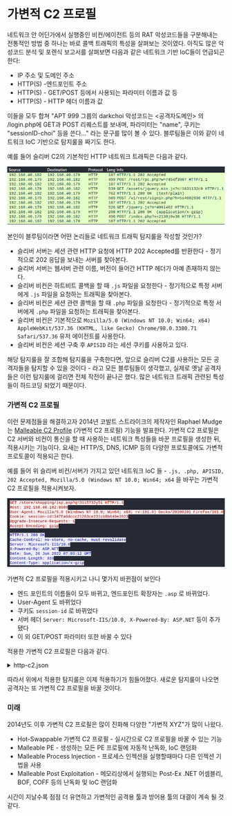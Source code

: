 # 가변적 C2 프로필

네트워크 안 어딘가에서 실행중인 비컨/에이전트 등의 RAT 악성코드들을 구분해내는 전통적인 방법 중 하나는 바로 콜백 트래픽의 특성을 살펴보는 것이였다. 아직도 많은 악성코드 분석 및 포렌식 보고서를 살펴보면 다음과 같은 네트워크 기반 IoC들이 언급되곤 한다:&#x20;

* IP 주소 및 도메인 주소&#x20;
* HTTP(S) -엔드포인트 주소 &#x20;
* HTTP(S) - GET/POST 등에서 사용되는 파라미터 이름과 값 등&#x20;
* HTTP(S) - HTTP 헤더 이름과 값&#x20;

이들을 모두 합쳐 "APT 999 그룹의 darkchoi 악성코드는 <공격자도메인> 의 /login.php에 GET과 POST 리퀘스트를 보내며, 파라미터는 "name", 쿠키는 "sessionID-choi" 등을 쓴다..." 라는 문구를 많이 볼 수 있다. 블루팀들은 이와 같이 네트워크 IoC 기반으로 탐지룰을 짜기도 한다.&#x20;

예를 들어 슬리버 C2의 기본적인 HTTP 네트워크 트래픽은 다음과 같다.&#x20;

![](<../.gitbook/assets/image (3) (2) (1).png>)

본인이 블루팀이라면 어떤 논리들로 네트워크 트래픽 탐지룰을 작성할 것인가?&#x20;

* 슬리버 서버는 세션 관련 HTTP 요청에 HTTP 202 Accepted를 반환한다 - 정기적으로 202 응답을 보내는 서버를 찾아본다.
* 슬리버 서버는 웹서버 관련 이름, 버전이 들어간 HTTP 헤더가 아예 존재하지 않는다.&#x20;
* 슬리버 비컨은 하트비트 콜백을 할 때 `.js` 파일을 요청한다 - 정기적으로 특정 서버에게 `.js` 파일을 요청하는 트래픽을 찾아본다.&#x20;
* 슬리버 비컨은 세션 관련 콜백을 할 때 `.php` 파일을 요청한다 - 정기적으로 특정 서버에게 `.php` 파일을 요청하는 트래픽을 찾아본다.&#x20;
* 슬리버 비컨은 기본적으로 `Mozilla/5.0 (Windows NT 10.0; Win64; x64) AppleWebKit/537.36 (KHTML, like Gecko) Chrome/98.0.3380.71 Safari/537.36` 유저 에이전트를 사용한다.&#x20;
* 슬리버 비컨은 세션 구축 후 `APISID` 라는 세션 쿠키를 사용하고 있다.&#x20;

해당 탐지룰을 잘 조합해 탐지룰을 구축한다면, 앞으로 슬리버 C2를 사용하는 모든 공격자들을 탐지할 수 있을 것이다 - 라고 모든 블루팀들이 생각했고, 실제로 옛날 공격자들은 이런 탐지룰에 걸리면 전체 작전이 끝나곤 했다. 많은 네트워크 트래픽 관련된 특성들이 하드코딩 되었기 때문이다.&#x20;

### 가변적 C2 프로필&#x20;

이런 문제점들을 해결하고자 2014년 코발트 스트라이크의 제작자인 Raphael Mudge는 [Malleable C2 Profile](https://www.cobaltstrike.com/blog/malleable-command-and-control/) (가변적 C2 프로필) 기능을 발표한다. 가변적 C2 프로필은 C2 서버와 비컨이 통신을 할 때 사용하는 네트워크 특성들을 바꾼 프로필을 생성한 뒤, 적용시키는 기능이다. 요새는 HTTP/S, DNS, ICMP 등의 다양한 프로토콜에도 가변적 프로토콜이 적용되곤 한다. &#x20;

예를 들어 위 슬리버 비컨/서버가 가지고 있던 네트워크 IoC 들 - `.js, .php, APISID, 202 Accepted, Mozilla/5.0 (Windows NT 10.0; Win64; x64` 을 바꾸는 가변적 C2 프로필을 적용시켜보자.&#x20;

![](<../.gitbook/assets/image (12) (1).png>)

가변적 C2 프로필을 적용시키고 나니 몇가지 바뀐점이 보인다&#x20;

* 엔드 포인트의 이름들이 모두 바뀌고, 엔드포인트 확장자는 `.asp` 로 바뀌었다.&#x20;
* User-Agent 도 바뀌었다&#x20;
* 쿠키도 `session-id` 로 바뀌었다&#x20;
* 서버 헤더 `Server: Microsoft-IIS/10.0, X-Powered-By: ASP.NET` 등이 추가됐다
* 이 외 GET/POST 파라미터 또한 바꿀 수 있다&#x20;

적용한 가변적 C2 프로필은 다음과 같다.&#x20;

<details>

<summary>http-c2.json</summary>

```json
{
    "implant_config": {
        "user_agent": "Mozilla/5.0 (Windows NT 10.0; Win64; x64; rv:101.0) Gecko/20100101 Firefox/101.0",
        "url_parameters": null,
        "headers": null,
        "max_files": 3,
        "min_files": 1,
        "max_paths": 3,
        "min_paths": 1,
        "stager_file_ext": ".woff",
        "poll_file_ext": ".asp",
        "poll_files": [
            "aboutus",
            "lsp",
            "session",
            "account"
        ],
        "poll_paths": [
            "en-us",
            "about",
            "today",
            "view",
            "shopping",
            "store"
        ],
        "start_session_file_ext": ".html",
        "session_file_ext": ".aspx",
        "session_files": [
            "login",
            "signin",
            "view",
            "api",
            "index",
            "admin",
            "register",
            "sign-up"
        ],
        "session_paths": [
            "upload",
            "actions",
            "rest",
            "v1",
            "auth",
            "oauth2",
            "oauth2callback",
            "api"
        ],
        "close_file_ext": ".png",
        "close_files": [
            "favicon",
            "sample",
            "example"
        ],
        "close_paths": [
            "static",
            "www",
            "assets",
            "images",
            "icons",
            "image",
            "icon",
            "png"
        ]
    },
    "server_config": {
        "random_version_headers": false,
        "headers": [
            {
                "name": "Cache-Control",
                "value": "no-store, no-cache, must-revalidate",
                "probability": 100
            },
            {
                "name": "Server",
                "value": "Microsoft-IIS/10.0",
                "probability": 100
            },
            {
                "name": "X-Powered-By",
                "value": "ASP.NET",
                "probability": 100
            }
        ],
        "cookies": [
            "ASPSESSIONID",
            "ASP.NET_SessionId",
            "session-id"
        ]
    }
}
```

</details>

따라서 위에서 적용한 탐지룰은 이제 적용하기가 힘들어졌다. 새로운 탐지룰이 나오면 공격자는 또 가변적 C2 프로필을 바꿀 것이다.&#x20;

### 미래&#x20;

2014년도 이후 가변적 C2 프로필은 많이 진화해 다양한 "가변적 XYZ"가 많이 나왔다.&#x20;

* Hot-Swappable 가변적 C2 프로필 - 실시간으로 C2 프로필을 바꿀 수 있는 기능&#x20;
* Malleable PE - 생성하는 모든 PE 프로필에 자동적 난독화, IoC 랜덤화&#x20;
* Malleable Process Injection - 프로세스 인젝션을 실행할때마다 다른 인젝션 기법을 사용&#x20;
* Malleable Post Exploitation - 메모리상에서 실행되는 Post-Ex .NET 어셈블리, BOF, COFF 등의 난독화 및 IoC 랜덤화&#x20;

시간이 지날수록 점점 더 유연하고 가변적인 공격용 툴과 방어용 툴의 대결이 계속 될 것 같다.&#x20;
